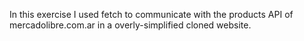In this exercise I used fetch to communicate with the products API of mercadolibre.com.ar in a overly-simplified cloned website.